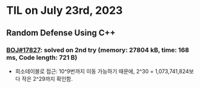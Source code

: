 # **TIL on July 23rd, 2023**

## Random Defense Using C++
### [BOJ#17827](/Problem%20Solving/boj/random%20defense/17827-07-23-2023.cpp): solved on 2nd try (memory: 27804 kB, time: 168 ms, Code length: 721 B)
* 희소테이블로 접근: 10^9번까지 이동 가능하기 때문에, 2^30 = 1,073,741,824보다 작은 2^29까지 확인함.